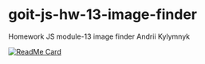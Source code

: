 # goit-js-hw-13-image-finder
Homework JS module-13 image finder Andrii Kylymnyk

[![ReadMe Card](https://github-readme-stats.vercel.app/api/pin/?username=theneonwhale&repo=goit-js-hw-13-image-finder&theme=nightowl)](https://github.com/theneonwhale/goit-js-hw-13-image-finder)
